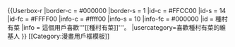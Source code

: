 {{Userbox-r
  |border-c = #000000
  |border-s = 1
  |id-c     = #FFCC00
  |id-s     = 14
  |id-fc    = #FFFF00
  |info-c   = #ffff00
  |info-s   = 10
  |info-fc  = #000000
  |id       = 種村<br>有菜
  |info     = 這個用戶喜歡'''[[種村有菜]]'''。
  |usercategory=喜歡種村有菜的維基人
}}
<noinclude>[[Category:漫畫用戶框模板]]</noinclude>